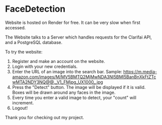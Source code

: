 # FaceDetection

Website is hosted on Render for free. It can be very slow when first accessed.

The Website talks to a Server which handles requests for the Clarifai API, and a PostgreSQL database.

To try the website:
1. Register and make an account on the website.
2. Login with your new credentials.
3. Enter the URL of an image into the search bar.
     Sample: https://m.media-amazon.com/images/M/MV5BMTQ2MjMwNDA3Nl5BMl5BanBnXkFtZTcwMTA2NDY3NQ@@._V1_FMjpg_UX1000_.jpg
4. Press the "Detect" button. The image will be displayed if it is valid. Boxes will be drawn around any faces in the image.
5. Every time you enter a valid image to detect, your "count" will increment.
6. Logout!

Thank you for checking out my project.

